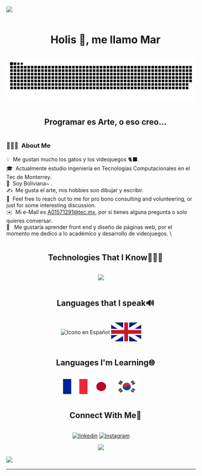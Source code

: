 
<!--horizontal divider(gradiant)-->
<img src="https://user-images.githubusercontent.com/73097560/115834477-dbab4500-a447-11eb-908a-139a6edaec5c.gif">

<!--h1 without bottom border-->
<div id="user-content-toc">
  <ul align="center">
    <summary><h1 style="display: inline-block"> Holis 👋, me llamo Mar</h1></summary>
  </ul>
</div>


<!--- snake -->
<div align="center">
  <img  src="https://github.com/1999AZZAR/1999AZZAR/blob/main/resources/img/grid-snake.svg"
       alt="snake" /></a>
</div>


<!--h2 without bottom border-->
<div id="user-content-toc">
  <ul align="center">
    <summary><h2 style="display: inline-block">Programar es Arte, o eso creo... </h2></summary>
  </ul>
</div>


<!--Intro start-->
### 👨🏻‍💻 &nbsp;About Me

💡 &nbsp;Me gustan mucho los gatos y los videojuegos 🐈‍⬛.\
🎓 &nbsp;Actualmente estudio Ingeniería en Tecnologías Computacionales en el Tec de Monterrey.\
🌱 &nbsp;Soy Boliviana~ .\
✍️ &nbsp;Me gusta el arte, mis hobbies son dibujar y escribir.\
💬 &nbsp;Feel free to reach out to me for pro bono consulting and volunteering, or just for some interesting discussion.\
✉️ &nbsp;Mi e-Mail es A01571291@tec.mx, por si tienes alguna pregunta o solo quieres conversar. \
📄 &nbsp; Me gustaría aprender front end y diseño de páginas web, por el momento me dedico a lo académico y desarrollo de videojuegos. \
<!--Intro end-->


<!--h1 without bottom border-->
<div id="user-content-toc">
  <ul align="center">
    <summary><h2 style="display: inline-block">Technologies That I Know👨🏻‍💻</h2></summary>
  </ul>
</div>
<!--tech stack icons-->
<p align="center">
  <a href="https://skillicons.dev">
    <img src="https://skillicons.dev/icons?i=blender,cs,cpp,css,discord,matlab,github,html,py,ps,r,replit,,unity,unreal,visualstudio,vscode&perline=6" />
  </a>
</p>

<!--h1 without bottom border-->
<div id="user-content-toc">
  <ul align="center">
    <summary><h2 style="display: inline-block">Languages that I speak🔊</h2></summary>
  </ul>
</div>

<!--banderas-->
<p align="center">
<img align="center" src="https://github.com/R4mS4n/R4mS4n/blob/fc75382b028e05856e31efc1a8b7397b790384a2/images/espa%C3%B1ol.png" alt="Icono en Español" height="50" width="80" />
<img align="center" src="https://github.com/R4mS4n/R4mS4n/blob/4672dc0a90d5785cc404ea9bfc0ab1cebee0da33/images/ingles.png" alt="Icono en Ingles" height="50" width="80" />
</p>

<!-- Idiomas que quiero aprender -->
<!--h2 without bottom border-->
<div id="user-content-toc">
  <ul align="center">
    <summary><h2 style="display: inline-block">Languages I'm Learning🌐</h2></summary>
  </ul>
</div>

<!--banderas-->
<p align="center">
<img align="center" src="https://github.com/R4mS4n/R4mS4n/blob/4672dc0a90d5785cc404ea9bfc0ab1cebee0da33/images/frensh.png" alt="French" height="40" width="65" />
<img align="center" src="https://github.com/R4mS4n/R4mS4n/blob/4672dc0a90d5785cc404ea9bfc0ab1cebee0da33/images/japan.png" alt="Japan" height="40" width="65" />
<img align="center" src="https://github.com/R4mS4n/R4mS4n/blob/4672dc0a90d5785cc404ea9bfc0ab1cebee0da33/images/kor.png" alt="Korean" height="40" width="65" />
</p>

<!-- Connect with me -->
<!--h2 without bottom border-->
<div id="user-content-toc">
  <ul align="center">
    <summary><h2 style="display: inline-block">Connect With Me🤝</h2></summary>
  </ul>
</div>

<!--icons and links-->
<p align="center">
<a href="https://www.linkedin.com/in/samantha-mar-reyes-17a934254/" target="blank"><img align="center" src="https://user-images.githubusercontent.com/88904952/234979284-68c11d7f-1acc-4f0c-ac78-044e1037d7b0.png" alt="linkedin" height="50" width="50" /></a> 
<a href="https://instagram.com/r4ms4n?igshid=OGQ5ZDc2ODk2ZA==" target="blank"><img align="center" src="https://user-images.githubusercontent.com/88904952/234981169-2dd1e58f-4b7e-468c-8213-034ba62156c3.png" alt="instagram" height="50" width="50" /></a>
  
</p>


<!--profile visit count-->
<div align="center">
  
[![](https://visitcount.itsvg.in/api?id=R4mS4n&label=Profile%20Views&color=11&icon=5&pretty=false)](https://visitcount.itsvg.in)
  
</div>

<!--horizontal divider(gradiant)-->
<img src="https://user-images.githubusercontent.com/73097560/115834477-dbab4500-a447-11eb-908a-139a6edaec5c.gif">

----------------------------------------------------------------------

